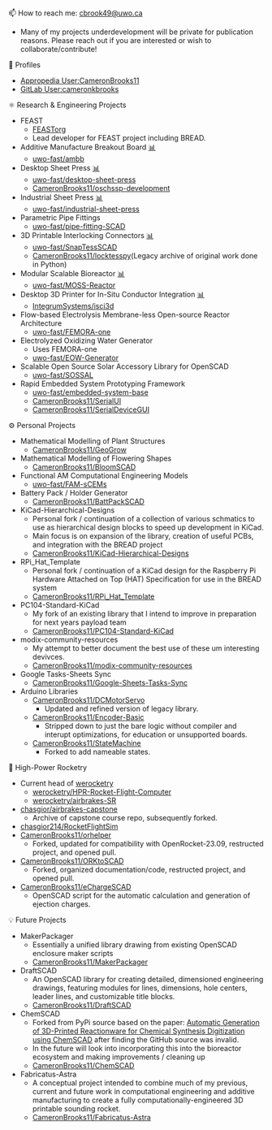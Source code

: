 📫 How to reach me: cbrook49@uwo.ca

- Many of my projects underdevelopment will be private for publication reasons. Please reach out if you are interested or wish to collaborate/contribute!

👤 Profiles

- [Appropedia User:CameronBrooks11](https://www.appropedia.org/User:CameronBrooks11)
- [GitLab User:cameronkbrooks](https://gitlab.com/cameronkbrooks)

⚛️ Research & Engineering Projects

- FEAST
  - [FEASTorg](https://github.com/FEASTorg)
  - Lead developer for FEAST project including BREAD.
- Additive Manufacture Breakout Board [📊](https://github.com/orgs/uwo-fast/projects/7)
  - [uwo-fast/ambb](https://github.com/uwo-fast/ambb)
- Desktop Sheet Press [📊](https://github.com/orgs/uwo-fast/projects/2)
  - [uwo-fast/desktop-sheet-press](https://github.com/uwo-fast/desktop-sheet-press)
  - [CameronBrooks11/oschssp-development](https://github.com/CameronBrooks11/oschssp-development)
- Industrial Sheet Press [📊](https://github.com/orgs/uwo-fast/projects/3)
  - [uwo-fast/industrial-sheet-press](https://github.com/uwo-fast/industrial-sheet-press)
- Parametric Pipe Fittings
  - [uwo-fast/pipe-fitting-SCAD](https://github.com/uwo-fast/pipe-fitting-SCAD)
- 3D Printable Interlocking Connectors [📊](https://github.com/orgs/uwo-fast/projects/6)
  - [uwo-fast/SnapTessSCAD](https://github.com/uwo-fast/SnapTessSCAD)
  - [CameronBrooks11/locktesspy](https://github.com/CameronBrooks11/locktesspy)(Legacy archive of original work done in Python)
- Modular Scalable Bioreactor [📊](https://github.com/orgs/uwo-fast/projects/1)
  - [uwo-fast/MOSS-Reactor](https://github.com/uwo-fast/MOSS-Reactor)
- Desktop 3D Printer for In-Situ Conductor Integration [📊](https://github.com/orgs/IntegrumSystems/projects/1)
  - [IntegrumSystems/isci3d](https://github.com/IntegrumSystems/isci3d)
- Flow-based Electrolysis Membrane-less Open-source Reactor Architecture
  - [uwo-fast/FEMORA-one](https://github.com/uwo-fast/FEMORA-one)
- Electrolyzed Oxidizing Water Generator
  - Uses FEMORA-one
  - [uwo-fast/EOW-Generator](https://github.com/uwo-fast/EOW-Generator)
- Scalable Open Source Solar Accessory Library for OpenSCAD
  - [uwo-fast/SOSSAL](https://github.com/uwo-fast/SOSSAL)
- Rapid Embedded System Prototyping Framework
  - [uwo-fast/embedded-system-base](https://github.com/uwo-fast/embedded-system-base)
  - [CameronBrooks11/SerialUI](https://github.com/CameronBrooks11/SerialUI)
  - [CameronBrooks11/SerialDeviceGUI](https://github.com/CameronBrooks11/SerialDeviceGUI)

⚙️ Personal Projects

- Mathematical Modelling of Plant Structures
  - [CameronBrooks11/GeoGrow](https://github.com/CameronBrooks11/GeoGrow)
- Mathematical Modelling of Flowering Shapes
  - [CameronBrooks11/BloomSCAD](https://github.com/CameronBrooks11/BloomSCAD)
- Functional AM Computational Engineering Models
  - [uwo-fast/FAM-sCEMs](https://github.com/CameronBrooks11/FAM-sCEMs)
- Battery Pack / Holder Generator
  - [CameronBrooks11/BattPackSCAD](https://github.com/CameronBrooks11/BattPackSCAD)
- KiCad-Hierarchical-Designs
  - Personal fork / continuation of a collection of various schmatics to use as hierarchical design blocks to speed up development in KiCad.
  - Main focus is on expansion of the library, creation of useful PCBs, and integration with the BREAD project
  - [CameronBrooks11/KiCad-Hierarchical-Designs](https://github.com/CameronBrooks11/KiCad-Hierarchical-Designs)
- RPi_Hat_Template
  - Personal fork / continuation of a KiCad design for the Raspberry Pi Hardware Attached on Top (HAT) Specification for use in the BREAD system
  - [CameronBrooks11/RPi_Hat_Template](https://github.com/CameronBrooks11/RPi_Hat_Template)
- PC104-Standard-KiCad
  - My fork of an existing library that I intend to improve in preparation for next years payload team
  - [CameronBrooks11/PC104-Standard-KiCad](https://github.com/CameronBrooks11/PC104-Standard-KiCad)
- modix-community-resources
  - My attempt to better document the best use of these um interesting devivces.
  - [CameronBrooks11/modix-community-resources](https://github.com/CameronBrooks11/modix-community-resources)
- Google Tasks-Sheets Sync
  - [CameronBrooks11/Google-Sheets-Tasks-Sync](https://github.com/CameronBrooks11/Google-Sheets-Tasks-Sync)
- Arduino Libraries
  - [CameronBrooks11/DCMotorServo](https://github.com/CameronBrooks11/DCMotorServo)
    - Updated and refined version of legacy library.
  - [CameronBrooks11/Encoder-Basic](https://github.com/CameronBrooks11/Encoder-Basic)
    - Stripped down to just the bare logic without compiler and interupt optimizations, for education or unsupported boards.
  - [CameronBrooks11/StateMachine](https://github.com/CameronBrooks11/StateMachine)
    - Forked to add nameable states.

🚀 High-Power Rocketry 

- Current head of [werocketry](https://github.com/werocketry)
  - [werocketry/HPR-Rocket-Flight-Computer](https://github.com/werocketry/HPR-Rocket-Flight-Computer)
  - [werocketry/airbrakes-SR](https://github.com/werocketry/airbrakes-SR)
- [chasgior/airbrakes-capstone](https://github.com/chasgior214/airbrakes-capstone) 
  - Archive of capstone course repo, subsequently forked.
- [chasgior214/RocketFlightSim](https://github.com/chasgior214/RocketFlightSim)
- [CameronBrooks11/orhelper](https://github.com/CameronBrooks11/orhelper)
  - Forked, updated for compatibility with OpenRocket-23.09, restructed project, and opened pull.
- [CameronBrooks11/ORKtoSCAD](https://github.com/CameronBrooks11/ORKtoSCAD)
  - Forked, organized documentation/code, restructed project, and opened pull.
- [CameronBrooks11/eChargeSCAD](https://github.com/CameronBrooks11/eChargeSCAD)
  - OpenSCAD script for the automatic calculation and generation of ejection charges.

💡 Future Projects

- MakerPackager
  - Essentially a unified library drawing from existing OpenSCAD enclosure maker scripts
  - [CameronBrooks11/MakerPackager](https://github.com/CameronBrooks11/MakerPackager)
- DraftSCAD
  - An OpenSCAD library for creating detailed, dimensioned engineering drawings, featuring modules for lines, dimensions, hole centers, leader lines, and customizable title blocks.
  - [CameronBrooks11/DraftSCAD](https://github.com/CameronBrooks11/DraftSCAD)
- ChemSCAD
  - Forked from PyPi source based on the paper: [Automatic Generation of 3D-Printed Reactionware for Chemical Synthesis Digitization using ChemSCAD](https://doi.org/10.1021/acscentsci.0c01354) after finding the GitHub source was invalid.
  - In the future will look into incorporating this into the bioreactor ecosystem and making improvements / cleaning up
  - [CameronBrooks11/ChemSCAD](https://github.com/CameronBrooks11/ChemSCAD)
- Fabricatus-Astra
  - A conceptual project intended to combine much of my previous, current and future work in computational engineering and additive manufacturing to create a fully computationally-engineered 3D printable sounding rocket.
  - [CameronBrooks11/Fabricatus-Astra](https://github.com/CameronBrooks11/Fabricatus-Astra)
